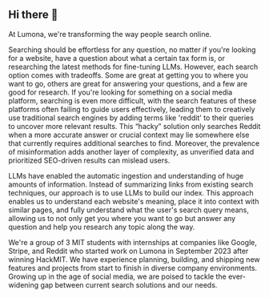 ## Hi there 👋

<!--

**Here are some ideas to get you started:**

🙋‍♀️ A short introduction - what is your organization all about?
🌈 Contribution guidelines - how can the community get involved?
👩‍💻 Useful resources - where can the community find your docs? Is there anything else the community should know?
🍿 Fun facts - what does your team eat for breakfast?
🧙 Remember, you can do mighty things with the power of [Markdown](https://docs.github.com/github/writing-on-github/getting-started-with-writing-and-formatting-on-github/basic-writing-and-formatting-syntax)
-->

At Lumona, we're transforming the way people search online.

Searching should be effortless for any question, no matter if you're looking for a website, have a question about what a certain tax form is, or researching the latest methods for fine-tuning LLMs. However, each search option comes with tradeoffs. Some are great at getting you to where you want to go, others are great for answering your questions, and a few are good for research. If you're looking for something on a social media platform, searching is even more difficult, with the search features of these platforms often failing to guide users effectively, leading them to creatively use traditional search engines by adding terms like 'reddit' to their queries to uncover more relevant results. This “hacky” solution only searches Reddit when a more accurate answer or crucial context may lie somewhere else that currently requires additional searches to find. Moreover, the prevalence of misinformation adds another layer of complexity, as unverified data and prioritized SEO-driven results can mislead users.

LLMs have enabled the automatic ingestion and understanding of huge amounts of information. Instead of summarizing links from existing search techniques, our approach is to use LLMs to build our index. This approach enables us to understand each website's meaning, place it into context with similar pages, and fully understand what the user's search query means, allowing us to not only get you where you want to go but answer any question and help you research any topic along the way.

We're a group of 3 MIT students with internships at companies like Google, Stripe, and Reddit who started work on Lumona in September 2023 after winning HackMIT. We have experience planning, building, and shipping new features and projects from start to finish in diverse company environments. Growing up in the age of social media, we are poised to tackle the ever-widening gap between current search solutions and our needs.
